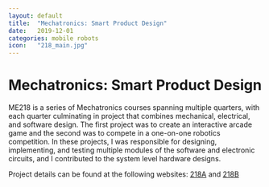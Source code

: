 ```yaml
---
layout: default
title:  "Mechatronics: Smart Product Design"
date:   2019-12-01
categories: mobile robots
icon:	"218_main.jpg"
---
```


<h1>Mechatronics: Smart Product Design</h1>

ME218 is a series of Mechatronics courses spanning multiple quarters, with each quarter culminating in project that combines mechanical, electrical, and software design. The first project was to create an interactive arcade game and the second was to compete in a one-on-one robotics competition. In these projects, I was responsible for designing, implementing, and testing multiple modules of the software and electronic circuits, and I contributed to the system level hardware designs.

Project details can be found at the following websites: [218A](https://218afarmpotato.weebly.com/) and [218B](https://traktor218b.weebly.com/)

<div class="box alt">
<div class="row uniform">
<div class="1u"></div>
<div class="4u"><span class="image fit"><img src="{{ site.url }}{{ site.baseurl }}/images/218/218a.jpg" alt="" /></span></div>
<div class="6u"><span class="image fit"><img src="{{ site.url }}{{ site.baseurl }}/images/218/218b side.jpg" alt="" /></span></div>
</div>
</div>
